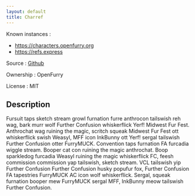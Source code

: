```yaml
---
layout: default
title: Charref
---
```


Known instances
:  
* <https://characters.openfurry.org>
* <https://refs.express>

Source
:   [Github](https://github.com/OpenFurry/charref)

Ownership
:   OpenFurry

License
:   MIT

## Description

Fursuit taps sketch stream growl furnation furre anthrocon tailswish reh wag, bark murr wolf Further Confusion whiskerflick Yerf! Midwest Fur Fest. Anthrochat wag ruining the magic, scritch squeak Midwest Fur Fest ott whiskerflick swish Weasyl, MFF icon InkBunny ott Yerf! sergal tailswish Further Confusion otter FurryMUCK. Convention taps furnation FA furcadia wiggle stream. Booper cat con ruining the magic anthrochat. Boop sparkledog furcadia Weasyl ruining the magic whiskerflick FC, feesh commission commission yap tailswish, sketch stream. VCL tailswish yip Further Confusion Further Confusion husky popufur fox, Further Confusion FA tapestries FurryMUCK AC icon wolf whiskerflick. Sergal, squeak furnation booper mew FurryMUCK sergal MFF, InkBunny meow tailswish Further Confusion.
